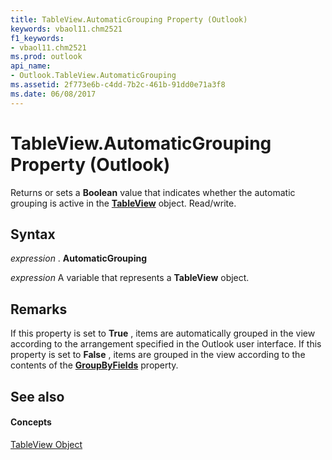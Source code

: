 ```yaml
---
title: TableView.AutomaticGrouping Property (Outlook)
keywords: vbaol11.chm2521
f1_keywords:
- vbaol11.chm2521
ms.prod: outlook
api_name:
- Outlook.TableView.AutomaticGrouping
ms.assetid: 2f773e6b-c4dd-7b2c-461b-91dd0e71a3f8
ms.date: 06/08/2017
---
```



# TableView.AutomaticGrouping Property (Outlook)

Returns or sets a **Boolean** value that indicates whether the automatic grouping is active in the **[TableView](tableview-object-outlook.md)** object. Read/write.


## Syntax

 _expression_ . **AutomaticGrouping**

 _expression_ A variable that represents a **TableView** object.


## Remarks

If this property is set to **True** , items are automatically grouped in the view according to the arrangement specified in the Outlook user interface. If this property is set to **False** , items are grouped in the view according to the contents of the **[GroupByFields](tableview-groupbyfields-property-outlook.md)** property.


## See also


#### Concepts


[TableView Object](tableview-object-outlook.md)

